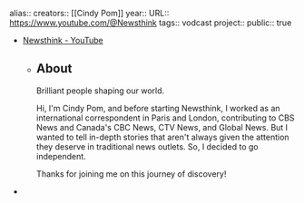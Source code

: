 alias::
creators:: [[Cindy Pom]] 
year::
URL:: https://www.youtube.com/@Newsthink
tags:: vodcast
project::
public:: true

- [Newsthink - YouTube](https://www.youtube.com/@Newsthink)
	- ## About
	  
	  Brilliant people shaping our world. 
	  
	  Hi, I'm Cindy Pom, and before starting Newsthink, I worked as an international correspondent in Paris and London, contributing to CBS News and Canada's CBC News, CTV News, and Global News. But I wanted to tell in-depth stories that aren't always given the attention they deserve in traditional news outlets. So, I decided to go independent.
	  
	  Thanks for joining me on this journey of discovery!
-